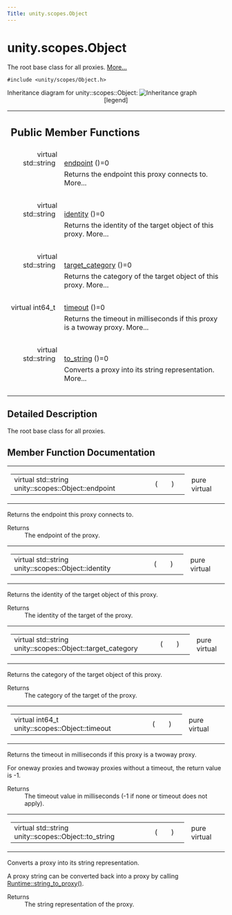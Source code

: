 ```yaml
---
Title: unity.scopes.Object
---
```


# unity.scopes.Object

<p>The root base class for all proxies.  
<a href="#details">More...</a></p>
<p><code>#include &lt;unity/scopes/Object.h&gt;</code></p>
Inheritance diagram for unity::scopes::Object:
<img src="https://developer.ubuntu.com/static/devportal_uploaded/d8221353-dedb-4aca-ac21-1c5a6ba995ba-../unity.scopes.Object/classunity_1_1scopes_1_1_object__inherit__graph.png" border="0" usemap="#unity_1_1scopes_1_1_object_inherit__map" alt="Inheritance graph"/>
<map name="unity_1_1scopes_1_1_object_inherit__map" id="unity_1_1scopes_1_1_object_inherit__map">
<area shape="rect" id="node2" href="https://developer.ubuntu.com../classunity_1_1scopes_1_1_query_ctrl.html" title="QueryCtrl allows a query to be cancelled. " alt="" coords="208,5,381,32"/><area shape="rect" id="node3" href="https://developer.ubuntu.com../classunity_1_1scopes_1_1_registry.html" title="White pages service for available scopes. " alt="" coords="213,56,376,83"/><area shape="rect" id="node4" href="https://developer.ubuntu.com../classunity_1_1scopes_1_1_reply.html" title="Allows query termination to be sent to the source of a query. " alt="" coords="221,107,368,133"/><area shape="rect" id="node7" href="https://developer.ubuntu.com../classunity_1_1scopes_1_1_scope.html" title="Allows queries, preview requests, and activation requests to be sent to a scope. " alt="" coords="218,157,371,184"/><area shape="rect" id="node5" href="https://developer.ubuntu.com../classunity_1_1scopes_1_1_preview_reply.html" title="Allows the results of a preview to be sent to the preview requester. " alt="" coords="429,81,624,108"/><area shape="rect" id="node6" href="https://developer.ubuntu.com../classunity_1_1scopes_1_1_search_reply.html" title="Allows the results of a search query to be sent to the query source. " alt="" coords="431,132,622,159"/></map>
<center><span class="legend">[legend]</span></center>
<table class="memberdecls">
<tr class="heading"><td colspan="2"><h2 class="groupheader">
Public Member Functions</h2></td></tr>
<tr class="memitem:ad7618cc9d878c40b389361d4acd473ae"><td class="memItemLeft" align="right" valign="top">virtual std::string&#160;</td><td class="memItemRight" valign="bottom"><a class="el" href="#ad7618cc9d878c40b389361d4acd473ae">endpoint</a> ()=0</td></tr>
<tr class="memdesc:ad7618cc9d878c40b389361d4acd473ae"><td class="mdescLeft">&#160;</td><td class="mdescRight">Returns the endpoint this proxy connects to.  More...<br /></td></tr>
<tr class="separator:ad7618cc9d878c40b389361d4acd473ae"><td class="memSeparator" colspan="2">&#160;</td></tr>
<tr class="memitem:a1b55aea886f0a68cb8a578f7ee0b1cfd"><td class="memItemLeft" align="right" valign="top">virtual std::string&#160;</td><td class="memItemRight" valign="bottom"><a class="el" href="#a1b55aea886f0a68cb8a578f7ee0b1cfd">identity</a> ()=0</td></tr>
<tr class="memdesc:a1b55aea886f0a68cb8a578f7ee0b1cfd"><td class="mdescLeft">&#160;</td><td class="mdescRight">Returns the identity of the target object of this proxy.  More...<br /></td></tr>
<tr class="separator:a1b55aea886f0a68cb8a578f7ee0b1cfd"><td class="memSeparator" colspan="2">&#160;</td></tr>
<tr class="memitem:a40a997516629df3dacca9742dbddd6cb"><td class="memItemLeft" align="right" valign="top">virtual std::string&#160;</td><td class="memItemRight" valign="bottom"><a class="el" href="#a40a997516629df3dacca9742dbddd6cb">target_category</a> ()=0</td></tr>
<tr class="memdesc:a40a997516629df3dacca9742dbddd6cb"><td class="mdescLeft">&#160;</td><td class="mdescRight">Returns the category of the target object of this proxy.  More...<br /></td></tr>
<tr class="separator:a40a997516629df3dacca9742dbddd6cb"><td class="memSeparator" colspan="2">&#160;</td></tr>
<tr class="memitem:a41d9839f1e3cbcd6d8baee0736feccab"><td class="memItemLeft" align="right" valign="top">virtual int64_t&#160;</td><td class="memItemRight" valign="bottom"><a class="el" href="#a41d9839f1e3cbcd6d8baee0736feccab">timeout</a> ()=0</td></tr>
<tr class="memdesc:a41d9839f1e3cbcd6d8baee0736feccab"><td class="mdescLeft">&#160;</td><td class="mdescRight">Returns the timeout in milliseconds if this proxy is a twoway proxy.  More...<br /></td></tr>
<tr class="separator:a41d9839f1e3cbcd6d8baee0736feccab"><td class="memSeparator" colspan="2">&#160;</td></tr>
<tr class="memitem:a9ae27e1f30dc755abcd796a1e8a25150"><td class="memItemLeft" align="right" valign="top">virtual std::string&#160;</td><td class="memItemRight" valign="bottom"><a class="el" href="#a9ae27e1f30dc755abcd796a1e8a25150">to_string</a> ()=0</td></tr>
<tr class="memdesc:a9ae27e1f30dc755abcd796a1e8a25150"><td class="mdescLeft">&#160;</td><td class="mdescRight">Converts a proxy into its string representation.  More...<br /></td></tr>
<tr class="separator:a9ae27e1f30dc755abcd796a1e8a25150"><td class="memSeparator" colspan="2">&#160;</td></tr>
</table>
<a name="details" id="details"></a><h2 class="groupheader">Detailed Description</h2>
<p>The root base class for all proxies. </p>
<h2 class="groupheader">Member Function Documentation</h2>
<table class="mlabels">
<tr>
<td class="mlabels-left">
<table class="memname">
<tr>
<td class="memname">virtual std::string unity::scopes::Object::endpoint </td>
<td>(</td>
<td class="paramname"></td><td>)</td>
<td></td>
</tr>
</table>
</td>
<td class="mlabels-right">
<span class="mlabels"><span class="mlabel">pure virtual</span></span>  </td>
</tr>
</table>
<p>Returns the endpoint this proxy connects to. </p>
<dl class="section return"><dt>Returns</dt><dd>The endpoint of the proxy. </dd></dl>
<table class="mlabels">
<tr>
<td class="mlabels-left">
<table class="memname">
<tr>
<td class="memname">virtual std::string unity::scopes::Object::identity </td>
<td>(</td>
<td class="paramname"></td><td>)</td>
<td></td>
</tr>
</table>
</td>
<td class="mlabels-right">
<span class="mlabels"><span class="mlabel">pure virtual</span></span>  </td>
</tr>
</table>
<p>Returns the identity of the target object of this proxy. </p>
<dl class="section return"><dt>Returns</dt><dd>The identity of the target of the proxy. </dd></dl>
<table class="mlabels">
<tr>
<td class="mlabels-left">
<table class="memname">
<tr>
<td class="memname">virtual std::string unity::scopes::Object::target_category </td>
<td>(</td>
<td class="paramname"></td><td>)</td>
<td></td>
</tr>
</table>
</td>
<td class="mlabels-right">
<span class="mlabels"><span class="mlabel">pure virtual</span></span>  </td>
</tr>
</table>
<p>Returns the category of the target object of this proxy. </p>
<dl class="section return"><dt>Returns</dt><dd>The category of the target of the proxy. </dd></dl>
<table class="mlabels">
<tr>
<td class="mlabels-left">
<table class="memname">
<tr>
<td class="memname">virtual int64_t unity::scopes::Object::timeout </td>
<td>(</td>
<td class="paramname"></td><td>)</td>
<td></td>
</tr>
</table>
</td>
<td class="mlabels-right">
<span class="mlabels"><span class="mlabel">pure virtual</span></span>  </td>
</tr>
</table>
<p>Returns the timeout in milliseconds if this proxy is a twoway proxy. </p>
<p>For oneway proxies and twoway proxies without a timeout, the return value is -1. </p><dl class="section return"><dt>Returns</dt><dd>The timeout value in milliseconds (-1 if none or timeout does not apply). </dd></dl>
<table class="mlabels">
<tr>
<td class="mlabels-left">
<table class="memname">
<tr>
<td class="memname">virtual std::string unity::scopes::Object::to_string </td>
<td>(</td>
<td class="paramname"></td><td>)</td>
<td></td>
</tr>
</table>
</td>
<td class="mlabels-right">
<span class="mlabels"><span class="mlabel">pure virtual</span></span>  </td>
</tr>
</table>
<p>Converts a proxy into its string representation. </p>
<p>A proxy string can be converted back into a proxy by calling <a class="el" href="unity.scopes.Runtime.md#a24eec46bc15975c219642fcfe8e5357f" title="Convert a string to a proxy. ">Runtime::string_to_proxy()</a>. </p><dl class="section return"><dt>Returns</dt><dd>The string representation of the proxy. </dd></dl>
